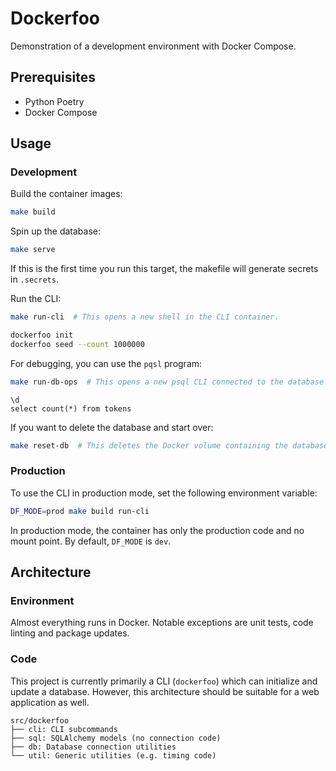 # Dockerfoo

Demonstration of a development environment with Docker Compose.

## Prerequisites

- Python Poetry
- Docker Compose

## Usage

### Development

Build the container images:

```sh
make build
```

Spin up the database:

```sh
make serve
```

If this is the first time you run this target, the makefile will generate secrets in
`.secrets`.

Run the CLI:

```sh
make run-cli  # This opens a new shell in the CLI container.
```

```sh
dockerfoo init
dockerfoo seed --count 1000000
```

For debugging, you can use the `pqsl` program:

```sh
make run-db-ops  # This opens a new psql CLI connected to the database.
```

```pgsql
\d
select count(*) from tokens
```

If you want to delete the database and start over:

```sh
make reset-db  # This deletes the Docker volume containing the database files.
```

### Production

To use the CLI in production mode, set the following environment variable:

```sh
DF_MODE=prod make build run-cli
```

In production mode, the container has only the production code and no mount point. By
default, `DF_MODE` is `dev`.

## Architecture

### Environment

Almost everything runs in Docker. Notable exceptions are unit tests, code linting and
package updates.

### Code

This project is currently primarily a CLI (`dockerfoo`) which can initialize and update
a database. However, this architecture should be suitable for a web application as well.

```
src/dockerfoo
├── cli: CLI subcommands
├── sql: SQLAlchemy models (no connection code)
├── db: Database connection utilities
└── util: Generic utilities (e.g. timing code)
```
